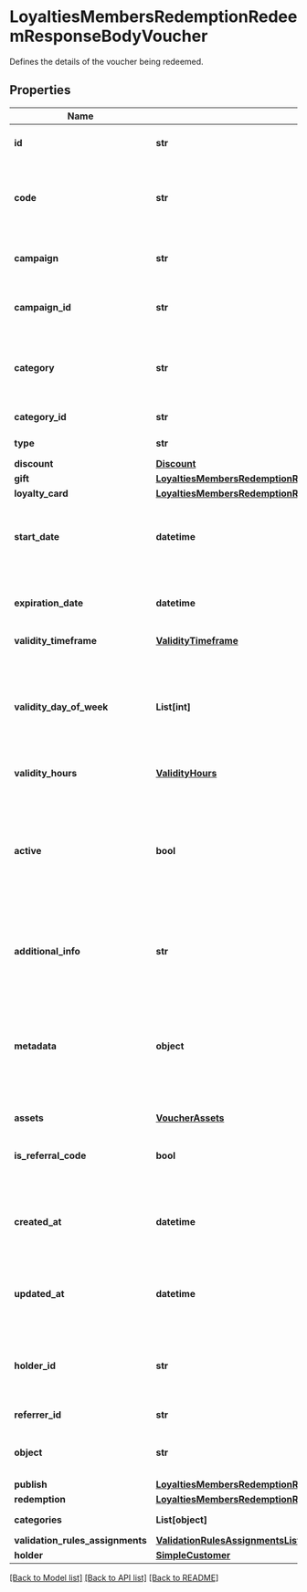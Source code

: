 # LoyaltiesMembersRedemptionRedeemResponseBodyVoucher

Defines the details of the voucher being redeemed.

## Properties

Name | Type | Description | Notes
------------ | ------------- | ------------- | -------------
**id** | **str** | Assigned by the Voucherify API, identifies the voucher. | [optional] 
**code** | **str** | A code that identifies a voucher. Pattern can use all letters of the English alphabet, Arabic numerals, and special characters. | [optional] 
**campaign** | **str** | A unique campaign name, identifies the voucher&#39;s parent campaign. | [optional] 
**campaign_id** | **str** | Assigned by the Voucherify API, identifies the voucher&#39;s parent campaign. | [optional] 
**category** | **str** | Tag defining the category that this voucher belongs to. Useful when listing vouchers using the List Vouchers endpoint. | [optional] 
**category_id** | **str** | Unique category ID assigned by Voucherify. | [optional] 
**type** | **str** | Defines the type of the voucher.  | [optional] 
**discount** | [**Discount**](Discount.md) |  | [optional] 
**gift** | [**LoyaltiesMembersRedemptionRedeemResponseBodyVoucherGift**](LoyaltiesMembersRedemptionRedeemResponseBodyVoucherGift.md) |  | [optional] 
**loyalty_card** | [**LoyaltiesMembersRedemptionRedeemResponseBodyVoucherLoyaltyCard**](LoyaltiesMembersRedemptionRedeemResponseBodyVoucherLoyaltyCard.md) |  | [optional] 
**start_date** | **datetime** | Activation timestamp defines when the code starts to be active in ISO 8601 format. Voucher is *inactive before* this date.  | [optional] 
**expiration_date** | **datetime** | Expiration timestamp defines when the code expires in ISO 8601 format.  Voucher is *inactive after* this date. | [optional] 
**validity_timeframe** | [**ValidityTimeframe**](ValidityTimeframe.md) |  | [optional] 
**validity_day_of_week** | **List[int]** | Integer array corresponding to the particular days of the week in which the voucher is valid.  - &#x60;0&#x60; Sunday - &#x60;1&#x60; Monday - &#x60;2&#x60; Tuesday - &#x60;3&#x60; Wednesday - &#x60;4&#x60; Thursday - &#x60;5&#x60; Friday - &#x60;6&#x60; Saturday | [optional] 
**validity_hours** | [**ValidityHours**](ValidityHours.md) |  | [optional] 
**active** | **bool** | A flag to toggle the voucher on or off. You can disable a voucher even though it&#39;s within the active period defined by the &#x60;start_date&#x60; and &#x60;expiration_date&#x60;.    - &#x60;true&#x60; indicates an *active* voucher - &#x60;false&#x60; indicates an *inactive* voucher | [optional] 
**additional_info** | **str** | An optional field to keep any extra textual information about the code such as a code description and details. | [optional] 
**metadata** | **object** | The metadata object stores all custom attributes assigned to the code. A set of key/value pairs that you can attach to a voucher object. It can be useful for storing additional information about the voucher in a structured format. | [optional] 
**assets** | [**VoucherAssets**](VoucherAssets.md) |  | [optional] 
**is_referral_code** | **bool** | Flag indicating whether this voucher is a referral code; &#x60;true&#x60; for campaign type &#x60;REFERRAL_PROGRAM&#x60;. | [optional] 
**created_at** | **datetime** | Timestamp representing the date and time when the voucher was created. The value is shown in the ISO 8601 format. | [optional] 
**updated_at** | **datetime** | Timestamp representing the date and time when the voucher was last updated in ISO 8601 format. | [optional] 
**holder_id** | **str** | Unique customer identifier of the redeemable holder. It equals to the customer ID assigned by Voucherify. | [optional] 
**referrer_id** | **str** | Unique identifier of the referring person. | [optional] 
**object** | **str** | The type of the object represented by JSON. Default is &#x60;voucher&#x60;. | [optional] [default to 'voucher']
**publish** | [**LoyaltiesMembersRedemptionRedeemResponseBodyVoucherPublish**](LoyaltiesMembersRedemptionRedeemResponseBodyVoucherPublish.md) |  | [optional] 
**redemption** | [**LoyaltiesMembersRedemptionRedeemResponseBodyVoucherRedemption**](LoyaltiesMembersRedemptionRedeemResponseBodyVoucherRedemption.md) |  | [optional] 
**categories** | **List[object]** | Always returns an empty array. | [optional] 
**validation_rules_assignments** | [**ValidationRulesAssignmentsList**](ValidationRulesAssignmentsList.md) |  | [optional] 
**holder** | [**SimpleCustomer**](SimpleCustomer.md) |  | [optional] 

[[Back to Model list]](../README.md#documentation-for-models) [[Back to API list]](../README.md#documentation-for-api-endpoints) [[Back to README]](../README.md)


